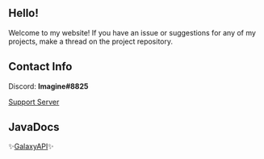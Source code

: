 ## Hello!
Welcome to my website! If you have an issue or suggestions for any of my projects, make a thread on the project repository.

## Contact Info
Discord: **Imagine#8825**

[Support Server](https://discord.gg/JTwj6NVsmt)
## JavaDocs
:sparkles:[GalaxyAPI](http://imaginedevmc.github.io/GalaxyAPI/index.html):sparkles:
